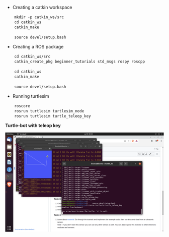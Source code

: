 * Creating a catkin workspace  
```
    mkdir -p catkin_ws/src  
    cd catkin_ws  
    catkin_make  

    source devel/setup.bash  
```  

* Creating a ROS package  
```
    cd catkin_ws/src  
    catkin_create_pkg beginner_tutorials std_msgs rospy roscpp  

    cd catkin_ws
    catkin_make

    source devel/setup.bash
```  

* Running turtlesim  
```
    roscore  
    rosrun turtlesim turtlesim_node  
    rosrun turtlesim turtle_teleop_key
```
**Turtle-bot with teleop key**  

<img src="DATA/turtleism.png">
